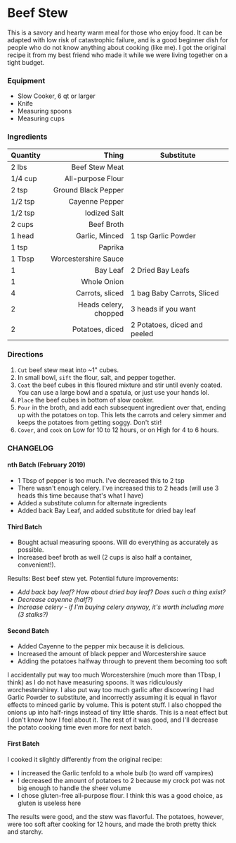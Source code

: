 # Beef Stew

This is a savory and hearty warm meal for those who enjoy food. It can be adapted with low risk of catastrophic failure, and is a good beginner dish for people who do not know anything about cooking (like me). I got the original recipe it from my best friend who made it while we were living together on a tight budget.

### Equipment
- Slow Cooker, 6 qt or larger
- Knife
- Measuring spoons
- Measuring cups

### Ingredients

| Quantity   | Thing                    | Substitute                   |
| ---------- | -----------------------: | ---------------------------- |
| 2 lbs      | Beef Stew Meat           |                              |
| 1/4 cup    | All-purpose Flour        |                              |
| 2 tsp      | Ground Black Pepper      |                              |
| 1/2 tsp    | Cayenne Pepper           |                              |
| 1/2 tsp    | Iodized Salt             |                              |
| 2 cups     | Beef Broth               |                              |
| 1 head     | Garlic, Minced           | 1 tsp Garlic Powder          |
| 1 tsp      | Paprika                  |                              |
| 1 Tbsp     | Worcestershire Sauce     |                              |
| 1          | Bay Leaf                 | 2 Dried Bay Leafs            |
| 1          | Whole Onion              |                              |
| 4          | Carrots, sliced          | 1 bag Baby Carrots, Sliced   |
| 2          | Heads celery, chopped    | 3 heads if you want          |
| 2          | Potatoes, diced          | 2 Potatoes, diced and peeled |

### Directions

1. `Cut` beef stew meat into ~1" cubes.
1. In small bowl, `sift` the flour, salt, and pepper together.
1. `Coat` the beef cubes in this floured mixture and stir until evenly coated. You can use a large bowl and a spatula, or just use your hands lol.
1. `Place` the beef cubes in bottom of slow cooker.
1. `Pour` in the broth, and add each subsequent ingredient over that, ending up with the potatoes on top. This lets the carrots and celery simmer and keeps the potatoes from getting soggy. Don't stir!
1. `Cover`, and `cook` on Low for 10 to 12 hours, or on High for 4 to 6 hours.

### CHANGELOG

#### nth Batch (February 2019)

- 1 Tbsp of pepper is too much. I've decreased this to 2 tsp
- There wasn't enough celery. I've increased this to 2 heads (will use 3 heads this time because that's what I have)
- Added a substitute column for alternate ingredients
- Added back Bay Leaf, and added substitute for dried bay leaf

#### Third Batch

- Bought actual measuring spoons. Will do everything as accurately as possible.
- Increased beef broth as well (2 cups is also half a container, convenient!).

Results: Best beef stew yet. Potential future improvements:
- *Add back bay leaf? How about dried bay leaf? Does such a thing exist?*
- *Decrease cayenne (half?)*
- *Increase celery - if I'm buying celery anyway, it's worth including more (3 stalks?)*

#### Second Batch

- Added Cayenne to the pepper mix because it is delicious.
- Increased the amount of black pepper and Worcestershire sauce
- Adding the potatoes halfway through to prevent them becoming too soft

I accidentally put way too much Worcestershire (much more than 1Tbsp, I think) as I do not have measuring spoons. It was ridiculously worchestershirey.
I also put way too much garlic after discovering I had Garlic Powder to substitute, and incorrectly assuming it is equal in flavor effects to minced garlic by volume. This is potent stuff.
I also chopped the onions up into half-rings instead of tiny little shards. This is a neat effect but I don't know how I feel about it.
The rest of it was good, and I'll decrease the potato cooking time even more for next batch.

#### First Batch

I cooked it slightly differently from the original recipe:
- I increased the Garlic tenfold to a whole bulb (to ward off vampires)
- I decreased the amount of potatoes to 2 because my crock pot was not big enough to handle the sheer volume
- I chose gluten-free all-purpose flour. I think this was a good choice, as gluten is useless here

The results were good, and the stew was flavorful. The potatoes, however, were too soft after cooking for 12 hours, and made the broth pretty thick and starchy.
